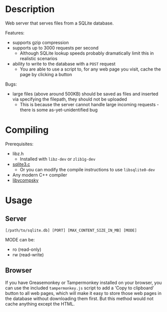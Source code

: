 # Description

Web server that serves files from a SQLite database.

Features:

* supports gzip compression
* supports up to 3000 requests per second
  * Although SQLite lookup speeds probably dramatically limit this in realistic scenarios
* ability to write to the database with a `POST` request
  * You are able to use a script to, for any web page you visit, cache the page by clicking a button

Bugs:

* large files (above around 500KB) should be saved as files and inserted via specifying the filepath, they should not be uploaded
  * This is because the server cannot handle large incoming requests - there is some as-yet-unidentified bug

# Compiling

Prerequisites:

* libz.h
  * Installed with `libz-dev` or `zlib1g-dev`
* [sqlite3.c](https://www.sqlite.org/download.html)
  * Or you can modify the compile instructions to use `libsqlite0-dev`
* Any modern C++ compiler
* [libycompsky](https://github.com/NotCompsky/libcompsky)

# Usage

## Server

    [/path/to/sqlite.db] [PORT] [MAX_CONTENT_SIZE_IN_MB] [MODE]

MODE can be:

* ro (read-only)
* rw (read-write)

## Browser

If you have Greasemonkey or Tampermonkey installed on your browser, you can use the included `tampermonkey.js` script to add a 'Copy to clipboard' button to all web pages, which will make it easy to store those web pages in the database without downloading them first. But this method would not cache anything except the HTML.
